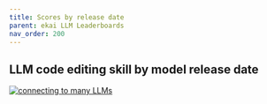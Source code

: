 ```yaml
---
title: Scores by release date
parent: ekai LLM Leaderboards
nav_order: 200
---
```


## LLM code editing skill by model release date

[![connecting to many LLMs](/assets/models-over-time.svg)](https://ekai.chat/assets/models-over-time.svg)

